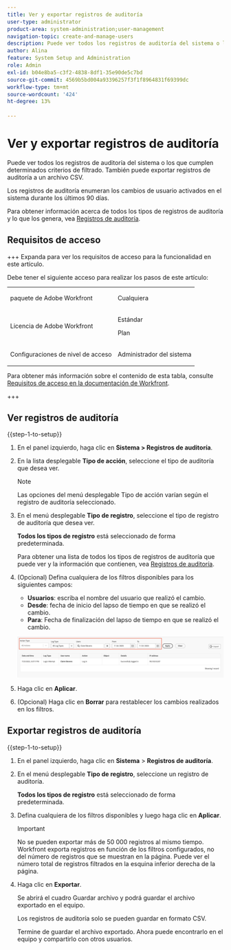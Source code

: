 ```yaml
---
title: Ver y exportar registros de auditoría
user-type: administrator
product-area: system-administration;user-management
navigation-topic: create-and-manage-users
description: Puede ver todos los registros de auditoría del sistema o los que cumplen determinados criterios de filtrado. También puede exportar registros de auditoría. Los registros de auditoría enumeran los cambios de usuario activados en el sistema durante los últimos 90 días.
author: Alina
feature: System Setup and Administration
role: Admin
exl-id: b04e8ba5-c3f2-4838-8df1-35e90de5c7bd
source-git-commit: 4569b5bd004a93396257f3f1f8964831f69399dc
workflow-type: tm+mt
source-wordcount: '424'
ht-degree: 13%

---
```


# Ver y exportar registros de auditoría

<!--
**DON'T DELETE, DRAFT OR HIDE THIS ARTICLE. IT IS LINKED TO THE PRODUCT, THROUGH THE CONTEXT SENSITIVE HELP LINKS. **
-->

Puede ver todos los registros de auditoría del sistema o los que cumplen determinados criterios de filtrado. También puede exportar registros de auditoría a un archivo CSV.

Los registros de auditoría enumeran los cambios de usuario activados en el sistema durante los últimos 90 días.

Para obtener información acerca de todos los tipos de registros de auditoría y lo que los genera, vea [Registros de auditoría](../../../administration-and-setup/add-users/create-and-manage-users/audit-logs.md).

## Requisitos de acceso

+++ Expanda para ver los requisitos de acceso para la funcionalidad en este artículo.

Debe tener el siguiente acceso para realizar los pasos de este artículo:

<table style="table-layout:auto"> 
 <col> 
 <col> 
 <tbody> 
  <tr> 
   <td role="rowheader">paquete de Adobe Workfront</td> 
   <td><p>Cualquiera</p></td> 
  </tr> 
  <tr> 
  <tr> 
   <td role="rowheader">Licencia de Adobe Workfront</td> 
   <td><p>Estándar</p>
       <p>Plan</p></td>
  </tr> 
  </tr> 
  <tr> 
   <td role="rowheader">Configuraciones de nivel de acceso</td> 
   <td><p>Administrador del sistema</p></td>
  </tr> 
 </tbody> 
</table>

Para obtener más información sobre el contenido de esta tabla, consulte [Requisitos de acceso en la documentación de Workfront](/help/quicksilver/administration-and-setup/add-users/access-levels-and-object-permissions/access-level-requirements-in-documentation.md).

+++

## Ver registros de auditoría

{{step-1-to-setup}}

1. En el panel izquierdo, haga clic en **Sistema > Registros de auditoría**.
1. En la lista desplegable **Tipo de acción**, seleccione el tipo de auditoría que desea ver.

   >[!NOTE]
   >
   >Las opciones del menú desplegable Tipo de acción varían según el registro de auditoría seleccionado.

1. En el menú desplegable **Tipo de registro**, seleccione el tipo de registro de auditoría que desea ver.

   **Todos los tipos de registro** está seleccionado de forma predeterminada.

   Para obtener una lista de todos los tipos de registros de auditoría que puede ver y la información que contienen, vea [Registros de auditoría](../../../administration-and-setup/add-users/create-and-manage-users/audit-logs.md).

1. (Opcional) Defina cualquiera de los filtros disponibles para los siguientes campos:

   * **Usuarios**: escriba el nombre del usuario que realizó el cambio.
   * **Desde**: fecha de inicio del lapso de tiempo en que se realizó el cambio.
   * **Para**: Fecha de finalización del lapso de tiempo en que se realizó el cambio.

   ![Registros de auditoría](assets/audit-logs.png)

1. Haga clic en **Aplicar**.
1. (Opcional) Haga clic en **Borrar** para restablecer los cambios realizados en los filtros.

## Exportar registros de auditoría

{{step-1-to-setup}}

1. En el panel izquierdo, haga clic en **Sistema** > **Registros de auditoría**.

1. En el menú desplegable **Tipo de registro**, seleccione un registro de auditoría.

   **Todos los tipos de registro** está seleccionado de forma predeterminada.

1. Defina cualquiera de los filtros disponibles y luego haga clic en **Aplicar**.

   >[!IMPORTANT]
   >
   >No se pueden exportar más de 50 000 registros al mismo tiempo. Workfront exporta registros en función de los filtros configurados, no del número de registros que se muestran en la página. Puede ver el número total de registros filtrados en la esquina inferior derecha de la página.

1. Haga clic en **Exportar**.

   Se abrirá el cuadro Guardar archivo y podrá guardar el archivo exportado en el equipo.

   Los registros de auditoría solo se pueden guardar en formato CSV.

   Termine de guardar el archivo exportado. Ahora puede encontrarlo en el equipo y compartirlo con otros usuarios.
